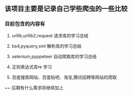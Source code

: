 ## 该项目主要是记录自己学些爬虫的一些比较

### 目前包含的内容有

1. urllib,urllib2,request 请求库的学习总结

2. bs4,pyquery,xml 解析库的学习总结

3. selenium,pyppeteer 自动爬取库的学习总结

4. 正则表达式库re 学习

5. 百度搜索网站、百度贴吧、淘宝,腾讯招聘等网站的爬取


~~ 后期有什么需求将继续加上
